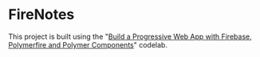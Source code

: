 # FireNotes

This project is built using the 
"[Build a Progressive Web App with Firebase, Polymerfire and Polymer Components](https://codelabs.developers.google.com/codelabs/polymer-firebase-pwa)"
codelab.

